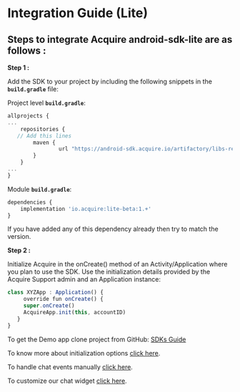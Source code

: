 # Integration Guide \(Lite\)

## **Steps to integrate Acquire android-sdk-lite are as follows :**

**Step 1 :**

Add the SDK to your project by including the following snippets in the **`build.gradle`** file:

Project level **`build.gradle`**:

```javascript
allprojects {
...
    repositories {
   // Add this lines
        maven {
                url "https://android-sdk.acquire.io/artifactory/libs-release/"
        }
    }
...
}
```

Module **`build.gradle`**:

```javascript
dependencies {
    implementation 'io.acquire:lite-beta:1.+'
}
```

If you have added any of this dependency already then try to match the version.

**Step 2 :**

Initialize Acquire in the onCreate\(\) method of an Activity/Application where you plan to use the SDK. Use the initialization details provided by the Acquire Support admin and an Application instance:

```javascript
class XYZApp : Application() {
     override fun onCreate() {
     super.onCreate()
     AcquireApp.init(this, accountID)
   }
}
```

 To get the Demo app clone project from GitHub: [SDKs Guide](https://github.com/acquireio/android-sdk)

To know more about initialization options [click here](). 

To handle chat events manually [click here](../acquire-apis.md#chat-apis). 

To customize our chat widget [click here]().

